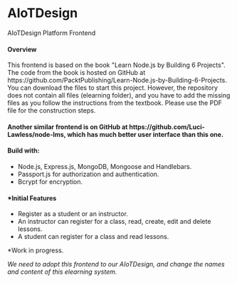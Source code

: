 # AIoTDesign
<p> AIoTDesign Platform Frontend</p> 

<h4> Overview </h4>
<p> This frontend is based on the book "Learn Node.js by Building 6 Projects". The code from the book is hosted on GitHub at https://github.com/PacktPublishing/Learn-Node.js-by-Building-6-Projects. 
You can download the files to start this project. However, the repository does not contain all files (elearning folder), and you have to add the missing files as you follow the instructions from the textbook. Please use the PDF file for the construction steps.
</p>

<h4> Another similar frontend is on GitHub at https://github.com/Luci-Lawless/node-lms, which has much better user interface than this one. </h4>

<h4>Build with:</h4>
<ul>
  <li>Node.js, Express.js, MongoDB, Mongoose and Handlebars.</li>
  <li>Passport.js for authorization and authentication.</li>
  <li>Bcrypt for encryption.</li>
</ul>

<h4>*Initial Features</h4>
<ul>
  <li>Register as a student or an instructor.</li>
  <li>An instructor can register for a class, read, create, edit and delete lessons.</li>
  <li>A student can register for a class and read lessons.</li>
</ul>
<p>*Work in progress.</p>
<i>We need to adopt this frontend to our AIoTDesign, and change the names and content of this elearning system.</i>

 

